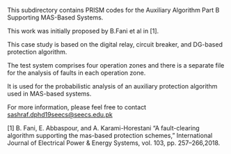 This subdirectory contains PRISM codes for the Auxiliary Algorithm Part B Supporting MAS-Based Systems.

This work was initially proposed by B.Fani et al in [1].

This case study is based on the digital relay, circuit breaker, and DG-based protection algorithm.

The test system comprises four operation zones and there is a separate file for the analysis of faults in each operation zone.

It is used for the probabilistic analysis of an auxiliary protection algorithm used in MAS-based systems.


For more information, please feel free to contact sashraf.dphd19seecs@seecs.edu.pk


  [1] 
  B. Fani, E. Abbaspour, and A. Karami-Horestani
 “A fault-clearing algorithm supporting the mas-based protection schemes,”
 International Journal of Electrical Power & Energy Systems, vol. 103, pp. 257–266,2018.

